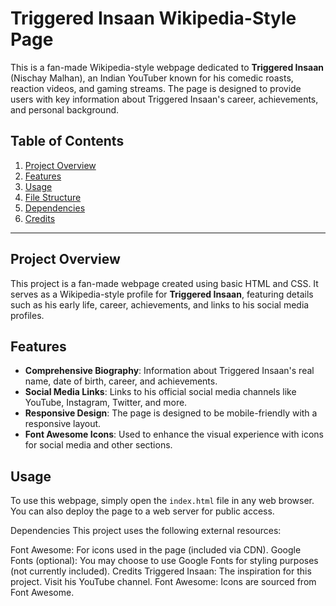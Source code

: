 # Triggered Insaan Wikipedia-Style Page

This is a fan-made Wikipedia-style webpage dedicated to **Triggered Insaan** (Nischay Malhan), an Indian YouTuber known for his comedic roasts, reaction videos, and gaming streams. The page is designed to provide users with key information about Triggered Insaan's career, achievements, and personal background.

## Table of Contents

1. [Project Overview](#project-overview)
2. [Features](#features)
3. [Usage](#usage)
4. [File Structure](#file-structure)
5. [Dependencies](#dependencies)
6. [Credits](#credits)

---

## Project Overview

This project is a fan-made webpage created using basic HTML and CSS. It serves as a Wikipedia-style profile for **Triggered Insaan**, featuring details such as his early life, career, achievements, and links to his social media profiles.

## Features

- **Comprehensive Biography**: Information about Triggered Insaan's real name, date of birth, career, and achievements.
- **Social Media Links**: Links to his official social media channels like YouTube, Instagram, Twitter, and more.
- **Responsive Design**: The page is designed to be mobile-friendly with a responsive layout.
- **Font Awesome Icons**: Used to enhance the visual experience with icons for social media and other sections.

## Usage

To use this webpage, simply open the `index.html` file in any web browser. You can also deploy the page to a web server for public access.

Dependencies
This project uses the following external resources:

Font Awesome: For icons used in the page (included via CDN).
Google Fonts (optional): You may choose to use Google Fonts for styling purposes (not currently included).
Credits
Triggered Insaan: The inspiration for this project. Visit his YouTube channel.
Font Awesome: Icons are sourced from Font Awesome.
